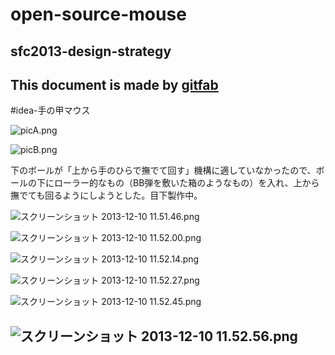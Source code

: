 # open-source-mouse
## sfc2013-design-strategy    
This document is made by [gitfab](http://gitfab.org)
---
#idea-手の甲マウス

![picA.png](https://raw.github.com/shinkiba0103/open-source-mouse/master/gitfab/resources/picA.png)

![picB.png](https://raw.github.com/shinkiba0103/open-source-mouse/master/gitfab/resources/picB.png)

下のボールが「上から手のひらで撫でて回す」機構に適していなかったので、ボールの下にローラー的なもの（BB弾を敷いた箱のようなもの）を入れ、上から撫でても回るようにしようとした。目下製作中。


![スクリーンショット 2013-12-10 11.51.46.png](https://raw.github.com/shinkiba0103/open-source-mouse/master/gitfab/resources/スクリーンショット-2013-12-10-11.51.46.png)

![スクリーンショット 2013-12-10 11.52.00.png](https://raw.github.com/shinkiba0103/open-source-mouse/master/gitfab/resources/スクリーンショット-2013-12-10-11.52.00.png)

![スクリーンショット 2013-12-10 11.52.14.png](https://raw.github.com/shinkiba0103/open-source-mouse/master/gitfab/resources/スクリーンショット-2013-12-10-11.52.14.png)

![スクリーンショット 2013-12-10 11.52.27.png](https://raw.github.com/shinkiba0103/open-source-mouse/master/gitfab/resources/スクリーンショット-2013-12-10-11.52.27.png)

![スクリーンショット 2013-12-10 11.52.45.png](https://raw.github.com/shinkiba0103/open-source-mouse/master/gitfab/resources/スクリーンショット-2013-12-10-11.52.45.png)

![スクリーンショット 2013-12-10 11.52.56.png](https://raw.github.com/shinkiba0103/open-source-mouse/master/gitfab/resources/スクリーンショット-2013-12-10-11.52.56.png)
---
